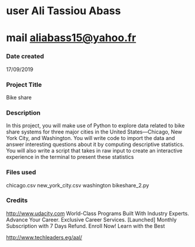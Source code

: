 # user Ali Tassiou Abass
# mail aliabass15@yahoo.fr

### Date created
17/09/2019

### Project Title
Bike share

### Description
In this project, you will make use of Python to explore data related to bike share systems for three major cities in the 
United States—Chicago, New York City, and Washington. You will write code to import the data and answer interesting 
questions about it by computing descriptive statistics. You will also write a script that takes in raw input to create 
an interactive experience in the terminal to present these statistics
### Files used
chicago.csv
new_york_city.csv
washington
bikeshare_2.py

### Credits
http://www.udacity.com
World-Class Programs Built With Industry Experts. Advance Your Career. Exclusive Career Services. 
[Launched] Monthly Subscription with 7 Days Refund. Enroll Now! Learn with the Best

http://www.techleaders.eg/aal/
